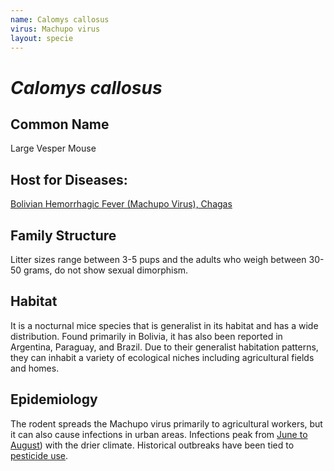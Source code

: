```yaml
---
name: Calomys callosus
virus: Machupo virus
layout: specie
---
```


# _Calomys callosus_

## Common Name
Large Vesper Mouse

## Host for Diseases:
[Bolivian Hemorrhagic Fever (Machupo Virus), Chagas](https://www.sciencedirect.com/science/article/pii/S1879625714000558?ref=pdf_download&fr=RR-2&rr=929db80edbef34030)

## Family Structure
Litter sizes range between 3-5 pups and the adults who weigh between 30-50 grams, do not show sexual dimorphism.

## Habitat
It is a nocturnal mice species that is generalist in its habitat and has a wide distribution. Found primarily in Bolivia, it has also been reported in Argentina, Paraguay, and Brazil. Due to their generalist habitation patterns, they can inhabit a variety of ecological niches including agricultural fields and homes.

## Epidemiology
The rodent spreads the Machupo virus primarily to agricultural workers, but it can also cause infections in urban areas. Infections peak from [June to August](https://www.sciencedirect.com/science/article/pii/B9780702051012000170)) with the drier climate. Historical outbreaks have been tied to [pesticide use](https://www.sciencedirect.com/science/article/pii/S1879625714000558?ref=pdf_download&fr=RR-2&rr=929db80edbef3403).
